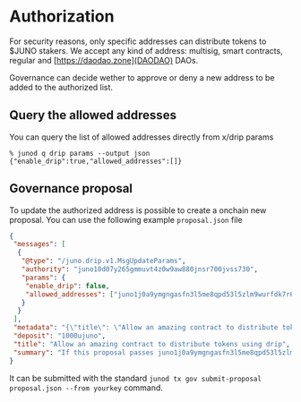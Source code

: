 <!--
order: 1
-->

# Authorization

For security reasons, only specific addresses can distribute tokens to $JUNO stakers. We accept any kind of address: multisig, smart contracts, regular and [https://daodao.zone](DAODAO) DAOs. 

Governance can decide wether to approve or deny a new address to be added to the authorized list.

## Query the allowed addresses

You can query the list of allowed addresses directly from x/drip params

```
% junod q drip params --output json
{"enable_drip":true,"allowed_addresses":[]}
```

## Governance proposal

To update the authorized address is possible to create a onchain new proposal. You can use the following example `proposal.json` file

```json
{
 "messages": [
  {
   "@type": "/juno.drip.v1.MsgUpdateParams",
   "authority": "juno10d07y265gmmuvt4z0w9aw880jnsr700jvss730",
   "params": {
    "enable_drip": false,
    "allowed_addresses": ["juno1j0a9ymgngasfn3l5me8qpd53l5zlm9wurfdk7r65s5mg6tkxal3qpgf5se"]
   }
  }
 ],
 "metadata": "{\"title\": \"Allow an amazing contract to distribute tokens using drip\", \"authors\": [\"dimi\"], \"summary\": \"If this proposal passes juno1j0a9ymgngasfn3l5me8qpd53l5zlm9wurfdk7r65s5mg6tkxal3qpgf5se will be added to the authorized addresses of the drip module\", \"details\": \"If this proposal passes juno1j0a9ymgngasfn3l5me8qpd53l5zlm9wurfdk7r65s5mg6tkxal3qpgf5se will be added to the authorized addresses of the drip module\", \"proposal_forum_url\": \"https://commonwealth.im/juno/discussion/9697-juno-protocol-level-defi-incentives\", \"vote_option_context\": \"yes\"}",
 "deposit": "1000ujuno",
 "title": "Allow an amazing contract to distribute tokens using drip",
 "summary": "If this proposal passes juno1j0a9ymgngasfn3l5me8qpd53l5zlm9wurfdk7r65s5mg6tkxal3qpgf5se will be added to the authorized addresses of the drip module"
}
```

It can be submitted with the standard `junod tx gov submit-proposal proposal.json --from yourkey` command.
